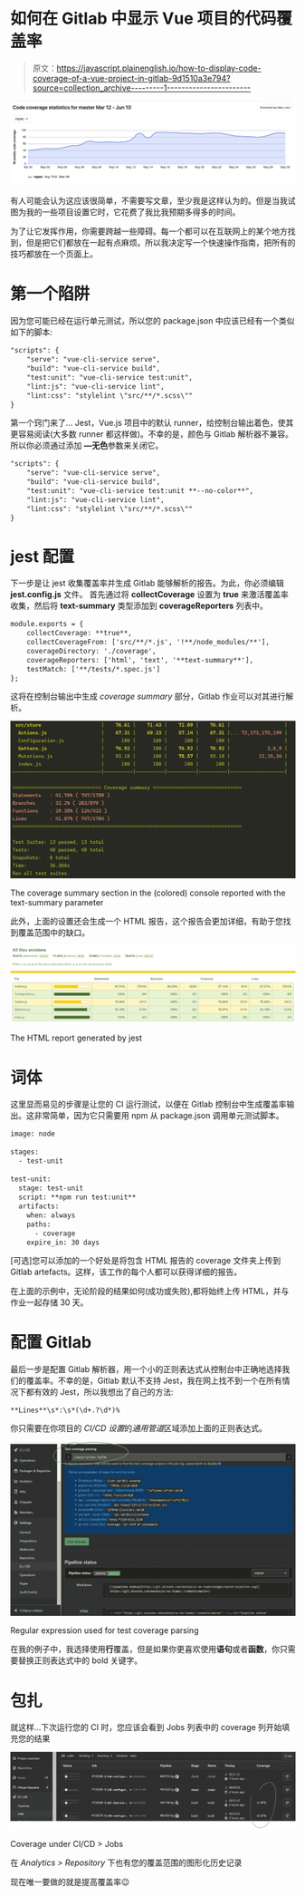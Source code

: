 # 如何在 Gitlab 中显示 Vue 项目的代码覆盖率

> 原文：<https://javascript.plainenglish.io/how-to-display-code-coverage-of-a-vue-project-in-gitlab-9d1510a3e794?source=collection_archive---------1----------------------->

![](img/d33eb15ce0789f1ab7cc33e37d2eeccb.png)

有人可能会认为这应该很简单，不需要写文章，至少我是这样认为的。但是当我试图为我的一些项目设置它时，它花费了我比我预期多得多的时间。

为了让它发挥作用，你需要跨越一些障碍。每一个都可以在互联网上的某个地方找到，但是把它们都放在一起有点麻烦。所以我决定写一个快速操作指南，把所有的技巧都放在一个页面上。

# 第一个陷阱

因为您可能已经在运行单元测试，所以您的 package.json 中应该已经有一个类似如下的脚本:

```
"scripts": {
	"serve": "vue-cli-service serve",
	"build": "vue-cli-service build",
	"test:unit": "vue-cli-service test:unit",
	"lint:js": "vue-cli-service lint",
	"lint:css": "stylelint \"src/**/*.scss\""
}
```

第一个窍门来了… Jest，Vue.js 项目中的默认 runner，给控制台输出着色，使其更容易阅读(大多数 runner 都这样做)。不幸的是，颜色与 Gitlab 解析器不兼容。所以你必须通过添加 **—无色**参数来关闭它。

```
"scripts": {
	"serve": "vue-cli-service serve",
	"build": "vue-cli-service build",
	"test:unit": "vue-cli-service test:unit **--no-color**",
	"lint:js": "vue-cli-service lint",
	"lint:css": "stylelint \"src/**/*.scss\""
}
```

# jest 配置

下一步是让 jest 收集覆盖率并生成 Gitlab 能够解析的报告。为此，你必须编辑 **jest.config.js** 文件。
首先通过将 **collectCoverage** 设置为 **true** 来激活覆盖率收集，然后将 **text-summary** 类型添加到 **coverageReporters** 列表中。

```
module.exports = {
	collectCoverage: **true**,
	collectCoverageFrom: ['src/**/*.js', '!**/node_modules/**'],
	coverageDirectory: './coverage',
	coverageReporters: ['html', 'text', '**text-summary**'],
	testMatch: ['**/tests/*.spec.js']
};
```

这将在控制台输出中生成 *coverage summary* 部分，Gitlab 作业可以对其进行解析。

![](img/5f102779a107a1839b2e10e6fd6ac173.png)

The coverage summary section in the (colored) console reported with the text-summary parameter

此外，上面的设置还会生成一个 HTML 报告，这个报告会更加详细，有助于您找到覆盖范围中的缺口。

![](img/422953a8b2c97377aa4098dcc431bd44.png)

The HTML report generated by jest

# 词体

这里显而易见的步骤是让您的 CI 运行测试，以便在 Gitlab 控制台中生成覆盖率输出。这非常简单，因为它只需要用 npm 从 package.json 调用单元测试脚本。

```
image: node

stages:
  - test-unit

test-unit:
  stage: test-unit
  script: **npm run test:unit**
  artifacts:
    when: always
    paths:
      - coverage
    expire_in: 30 days
```

[可选]您可以添加的一个好处是将包含 HTML 报告的 coverage 文件夹上传到 Gitlab artefacts。这样，该工作的每个人都可以获得详细的报告。

在上面的示例中，无论阶段的结果如何(成功或失败),都将始终上传 HTML，并与作业一起存储 30 天。

# 配置 Gitlab

最后一步是配置 Gitlab 解析器，用一个小的正则表达式从控制台中正确地选择我们的覆盖率。不幸的是，Gitlab 默认不支持 Jest，我在网上找不到一个在所有情况下都有效的 Jest，所以我想出了自己的方法:

```
**Lines**\s*:\s*(\d+.?\d*)%
```

你只需要在你项目的 *CI/CD 设置*的*通用管道*区域添加上面的正则表达式。

![](img/d342580e3a8479009a345d6701b5a1e1.png)

Regular expression used for test coverage parsing

在我的例子中，我选择使用**行**覆盖，但是如果你更喜欢使用**语句**或者**函数**，你只需要替换正则表达式中的 bold 关键字。

# 包扎

就这样…下次运行您的 CI 时，您应该会看到 Jobs 列表中的 coverage 列开始填充您的结果

![](img/1c193558c16e06a38b4021ba4e3131b5.png)

Coverage under CI/CD > Jobs

在 *Analytics > Repository* 下也有您的覆盖范围的图形化历史记录

现在唯一要做的就是提高覆盖率😉